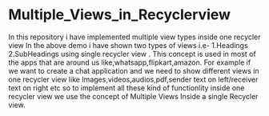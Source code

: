 # Multiple_Views_in_Recyclerview
In this repository i have implemented  multiple view types inside one recycler view 
In the above demo i have shown two types of views i.e-
  1.Headings
  2.SubHeadings 
using single recycler view .
This concept is used in most of the apps that are around us like,whatsapp,flipkart,amazon.
For example if we want to create a chat application and we need to show different views in
one recycler view like Images,videos,audios,pdf,sender text on left/receiver text on right etc so to implement all these kind of functionlity inside one recycler view we use the concept of Multiple Views Inside a single Recycler view.


 
